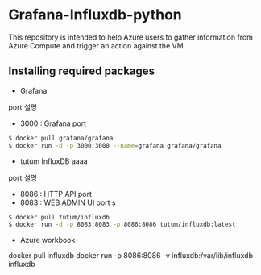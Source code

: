 # Grafana-Influxdb-python
This repository is intended to help Azure users to gather information from Azure Compute and trigger an action against the VM.

## Installing required packages

* Grafana

port 설명
- 3000 : Grafana port

```bash
$ docker pull grafana/grafana
$ docker run -d -p 3000:3000 --name=grafana grafana/grafana
```
* tutum InfluxDB
aaaa

port 설명
- 8086 : HTTP API port
- 8083 : WEB ADMIN UI port
s
```bash
$ docker pull tutum/influxdb
$ docker run -d -p 8083:8083 -p 8086:8086 tutum/influxdb:latest
```

* Azure workbook

docker pull influxdb
docker run -p 8086:8086 -v influxdb:/var/lib/influxdb influxdb